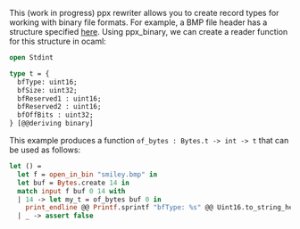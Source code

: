 This (work in progress) ppx rewriter allows you to create record types for
working with binary file formats. For example, a BMP file header has a structure
specified
[here](https://msdn.microsoft.com/en-us/library/windows/desktop/dd183374(v=vs.85).aspx).
Using ppx_binary, we can create a reader function for this structure in ocaml:

```ocaml
open Stdint

type t = {
  bfType: uint16;
  bfSize: uint32;
  bfReserved1 : uint16;
  bfReserved2 : uint16;
  bfOffBits : uint32;
} [@@deriving binary]
```

This example produces a function `of_bytes : Bytes.t -> int -> t` that can be used
as follows:

```ocaml
let () =
  let f = open_in_bin "smiley.bmp" in
  let buf = Bytes.create 14 in
  match input f buf 0 14 with
  | 14 -> let my_t = of_bytes buf 0 in
    print_endline @@ Printf.sprintf "bfType: %s" @@ Uint16.to_string_hex my_t.bfType
  | _ -> assert false
```
